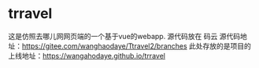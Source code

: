 # trravel
这是仿照去哪儿网网页端的一个基于vue的webapp.
源代码放在 码云
源代码地址：https://gitee.com/wanghaodaye/Ttravel2/branches
此处存放的是项目的上线地址：https://wangahodaye.github.io/trravel



